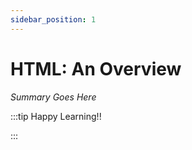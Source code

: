 ```yaml
---
sidebar_position: 1
---
```


# HTML: An Overview

_Summary Goes Here_

:::tip Happy Learning!!

<QuestButton text="Go To Quest" link="https://app.stackup.dev/quest_page/html-an-overview" />

:::
